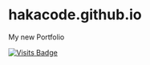 # hakacode.github.io
My new Portfolio

[![Visits Badge](https://badges.pufler.dev/visits/HakaCode/hakacode.github.io)](https://badges.pufler.dev)
